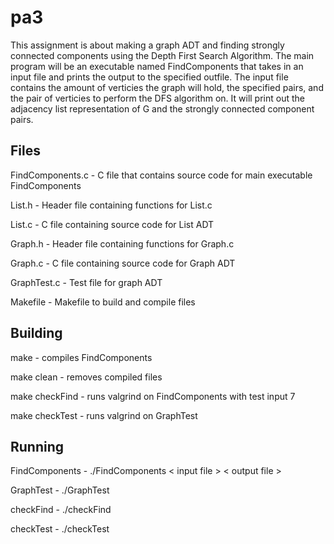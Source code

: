 # pa3
This assignment is about making a graph ADT and finding strongly connected components using the Depth First Search Algorithm. The main program will be an executable named FindComponents that takes in an input file and prints the output to the specified outfile. The input file contains the amount of verticies the graph will hold, the specified pairs, and the pair of verticies to perform the DFS algorithm on. It will print out the adjacency list representation of G and the strongly connected component pairs.

## Files
FindComponents.c - C file that contains source code for main executable FindComponents

List.h - Header file containing functions for List.c

List.c - C file containing source code for List ADT

Graph.h - Header file containing functions for Graph.c

Graph.c - C file containing source code for Graph ADT

GraphTest.c - Test file for graph ADT

Makefile - Makefile to build and compile files

## Building
make - compiles FindComponents

make clean - removes compiled files

make checkFind - runs valgrind on FindComponents with test input 7 

make checkTest - runs valgrind on GraphTest

## Running
FindComponents - ./FindComponents < input file > < output file >

GraphTest - ./GraphTest

checkFind - ./checkFind

checkTest - ./checkTest